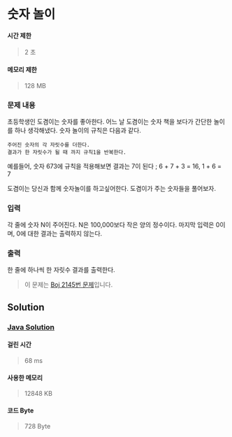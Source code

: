# 숫자 놀이


#### 시간 제한


> 2 초


#### 메모리 제한


> 128 MB


### 문제 내용


초등학생인 도겸이는 숫자를 좋아한다. 어느 날 도겸이는 숫자 책을 보다가 간단한 놀이를 하나 생각해냈다. 숫자 놀이의 규칙은 다음과 같다.


	주어진 숫자의 각 자릿수를 더한다.
	결과가 한 자릿수가 될 때 까지 규칙1을 반복한다.


예를들어, 숫자 673에 규칙을 적용해보면 결과는 7이 된다 ; 6 + 7 + 3 = 16, 1 + 6 = 7 

도겸이는 당신과 함께 숫자놀이를 하고싶어한다. 도겸이가 주는 숫자들을 풀어보자.


### 입력


각 줄에 숫자 N이 주어진다. N은 100,000보다 작은 양의 정수이다. 마지막 입력은 0이며, 0에 대한 결과는 출력하지 않는다.


### 출력


한 줄에 하나씩 한 자릿수 결과를 출력한다.


> 이 문제는 [Boj 2145번 문제](https://www.acmicpc.net/problem/2145)입니다.


## Solution


### [Java Solution](./main.java)


#### 걸린 시간


> 68 ms


#### 사용한 메모리


> 12848 KB


#### 코드 Byte


> 728 Byte
